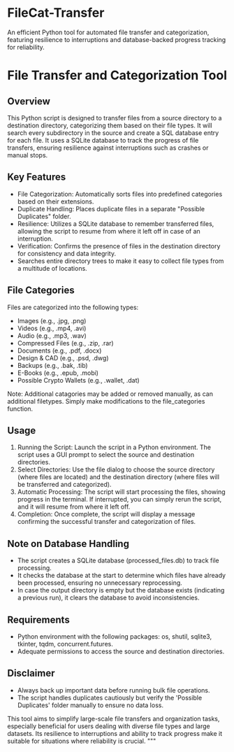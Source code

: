 # FileCat-Transfer
An efficient Python tool for automated file transfer and categorization, featuring resilience to interruptions and database-backed progress tracking for reliability.


# File Transfer and Categorization Tool
Overview
--------
This Python script is designed to transfer files from a source directory to a destination directory, categorizing them based on their file types. It will search every subdirectory in the source and create a SQL database entry for each file. It uses a SQLite database to track the progress of file transfers, ensuring resilience against interruptions such as crashes or manual stops.

Key Features
------------
- File Categorization: Automatically sorts files into predefined categories based on their extensions.
- Duplicate Handling: Places duplicate files in a separate "Possible Duplicates" folder.
- Resilience: Utilizes a SQLite database to remember transferred files, allowing the script to resume from where it left off in case of an interruption.
- Verification: Confirms the presence of files in the destination directory for consistency and data integrity.
- Searches entire directory trees to make it easy to collect file types from a multitude of locations. 

File Categories
---------------
Files are categorized into the following types:
- Images (e.g., .jpg, .png)
- Videos (e.g., .mp4, .avi)
- Audio (e.g., .mp3, .wav)
- Compressed Files (e.g., .zip, .rar)
- Documents (e.g., .pdf, .docx)
- Design & CAD (e.g., .psd, .dwg)
- Backups (e.g., .bak, .tib)
- E-Books (e.g., .epub, .mobi)
- Possible Crypto Wallets (e.g., .wallet, .dat)
  
Note: Additional catagories may be added or removed manually, as can additional filetypes. Simply make modifications to the file_categories function. 

Usage
-----
1. Running the Script: Launch the script in a Python environment. The script uses a GUI prompt to select the source and destination directories.
2. Select Directories: Use the file dialog to choose the source directory (where files are located) and the destination directory (where files will be transferred and categorized).
3. Automatic Processing: The script will start processing the files, showing progress in the terminal. If interrupted, you can simply rerun the script, and it will resume from where it left off.
4. Completion: Once complete, the script will display a message confirming the successful transfer and categorization of files.

Note on Database Handling
-------------------------
- The script creates a SQLite database (processed_files.db) to track file processing.
- It checks the database at the start to determine which files have already been processed, ensuring no unnecessary reprocessing.
- In case the output directory is empty but the database exists (indicating a previous run), it clears the database to avoid inconsistencies.

Requirements
------------
- Python environment with the following packages: os, shutil, sqlite3, tkinter, tqdm, concurrent.futures.
- Adequate permissions to access the source and destination directories.

Disclaimer
----------
- Always back up important data before running bulk file operations.
- The script handles duplicates cautiously but verify the 'Possible Duplicates' folder manually to ensure no data loss.

This tool aims to simplify large-scale file transfers and organization tasks, especially beneficial for users dealing with diverse file types and large datasets. Its resilience to interruptions and ability to track progress make it suitable for situations where reliability is crucial.
"""
